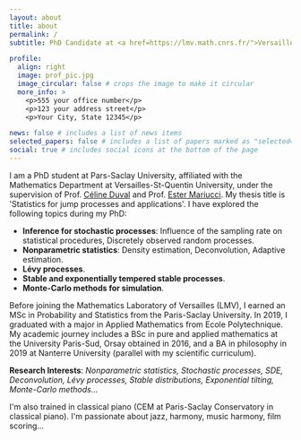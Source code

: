 ```yaml
---
layout: about
title: about
permalink: /
subtitle: PhD Candidate at <a href=https://lmv.math.cnrs.fr/">Versailles Mathematics Laboratory</a> 

profile:
  align: right
  image: prof_pic.jpg
  image_circular: false # crops the image to make it circular
  more_info: >
    <p>555 your office number</p>
    <p>123 your address street</p>
    <p>Your City, State 12345</p>

news: false # includes a list of news items
selected_papers: false # includes a list of papers marked as "selected={true}"
social: true # includes social icons at the bottom of the page
---
```

I am a PhD student at Pars-Saclay University, affiliated with the Mathematics Department at Versailles-St-Quentin University, under the supervision of Prof. [Céline Duval](https://sites.google.com/site/celinehduval/) and Prof. [Ester Mariucci](https://www.estermariucci.com/index.html). My thesis title is 'Statistics for jump processes and applications'. I have explored the following topics during my PhD: 
- **Inference for stochastic processes**: Influence of the sampling rate on statistical procedures, Discretely observed random processes.
- **Nonparametric statistics**: Density estimation, Deconvolution, Adaptive estimation.
- **Lévy processes**.
- **Stable and exponentially tempered stable processes**.
- **Monte-Carlo methods for simulation**.

Before joining the Mathematics Laboratory of Versailles (LMV), I earned an MSc in Probability and Statistics from the Paris-Saclay University. In 2019, I graduated with a major in Applied Mathematics from Ecole Polytechnique. My academic journey includes a BSc in pure and applied mathematics at the University Paris-Sud, Orsay obtained in 2016, and a BA in philosophy in 2019 at Nanterre University (parallel with my scientific curriculum).

**Research Interests**: *Nonparametric statistics, Stochastic processes, SDE,  Deconvolution, Lévy processes, Stable distributions, Exponential tilting, Monte-Carlo methods...*

I'm also trained in classical piano (CEM at Paris-Saclay Conservatory in classical piano). I'm passionate about jazz, harmony, music harmony, film scoring... 
